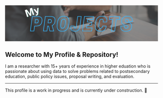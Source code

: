 ![Header](https://raw.githubusercontent.com/drcdavidson/drcdavidson/master/ReadMeHeader.png "Header")

## Welcome to My Profile & Repository!
I am a researcher with 15+ years of experience in higher eduation who is passionate about using data to solve problems related to postsecondary education, public policy issues, proposal writing, and evaluation. 

---

This profile is a work in progress and is currently under construction. 🚧



<!--
**drcdavidson/drcdavidson** is a ✨ _special_ ✨ repository because its `README.md` (this file) appears on your GitHub profile.

Here are some ideas to get you started:

- 🔭 I’m currently working on ...
- 🌱 I’m currently learning ...
- 👯 I’m looking to collaborate on ...
- 🤔 I’m looking for help with ...
- 💬 Ask me about ...
- 📫 How to reach me: ...
- 😄 Pronouns: ...
- ⚡ Fun fact: ...
-->
